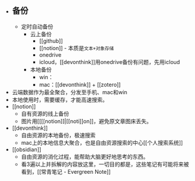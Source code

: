 - ## 备份
	- 定时自动备份
		- 云上备份
			- [[github]]
			- [[notion]] - 本质是`文本+对象存储`
			- onedrive
			- icloud，[[devonthink]]用onedrive备份有问题，先用icloud
		- 本地备份
			- win：
			- mac：[[devonthink]] + [[zotero]]
- 云端数据作为最全聚合，分发至手机、mac和win
- 本地使用时，需要缓存，才能高速搜索。
- [[notion]]
	- 自有资源的线上备份
	- 图片用[[[[notion]]|[[noti]]on]]，避免原文章图床丢失。
- [[devonthink]]
	- 自由资源的本地备份，极速搜索
	- mac上的本地信息大聚合，也是自由资源搜索的中心[[个人搜索系统]]
- [[obsidian]]
	- 自由资源的消化过程，能帮助大脑更好地思考的东西。
	- 看3遍以上并拆解的内容放这里，一切目的都是，这些笔记有可能将来被看到，[[常青笔记 - Evergreen Note]]
